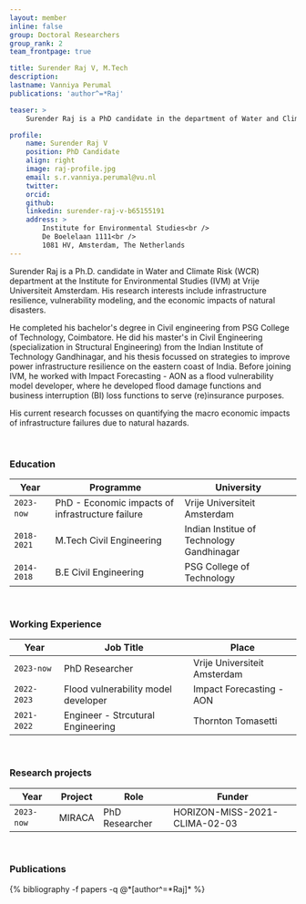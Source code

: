```yaml
---
layout: member
inline: false
group: Doctoral Researchers
group_rank: 2
team_frontpage: true

title: Surender Raj V, M.Tech
description: 
lastname: Vanniya Perumal
publications: 'author^=*Raj'

teaser: >
    Surender Raj is a PhD candidate in the department of Water and Climate Risk (WCR) of the Institute for Environmental Studies (IVM) at Vrije Universiteit Amsterdam.

profile:
    name: Surender Raj V
    position: PhD Candidate
    align: right
    image: raj-profile.jpg
    email: s.r.vanniya.perumal@vu.nl
    twitter: 
    orcid: 
    github: 
    linkedin: surender-raj-v-b65155191
    address: >
        Institute for Environmental Studies<br />
        De Boelelaan 1111<br />
        1081 HV, Amsterdam, The Netherlands
---
```


Surender Raj is a Ph.D. candidate in Water and Climate Risk (WCR) department at the Institute for Environmental Studies (IVM) at Vrije Universiteit Amsterdam. His research interests include infrastructure resilience, vulnerability modeling, and the economic impacts of natural disasters. 

He completed his bachelor's degree in Civil engineering from PSG College of Technology, Coimbatore. He did his master's in Civil Engineering (specialization in Structural Engineering) from the Indian Institute of Technology Gandhinagar, and his thesis focussed on strategies to improve power infrastructure resilience on the eastern coast of India. Before joining IVM, he worked with Impact Forecasting - AON as a flood vulnerability  model developer, where he developed flood damage functions and business interruption (BI) loss functions to serve (re)insurance purposes.

His current research focusses on quantifying the macro economic impacts of infrastructure failures due to natural hazards.

<br>

### Education 

Year  | Programme | University
-------|-------------------| ----------- 
`2023-now`&nbsp; &nbsp;| PhD - Economic impacts of infrastructure failure | Vrije Universiteit Amsterdam 
`2018-2021` | M.Tech Civil Engineering | Indian Institue of Technology Gandhinagar
`2014-2018` | B.E Civil Engineering | PSG College of Technology

<br>

### Working Experience

Year  | Job Title | Place 
-------|-------------------| ----------- 
`2023-now` | PhD Researcher | Vrije Universiteit Amsterdam 
`2022-2023` &nbsp;&nbsp; | Flood vulnerability model developer | Impact Forecasting - AON
`2021-2022` &nbsp;&nbsp; | Engineer - Strcutural Engineering | Thornton Tomasetti

<br>

### Research projects

Year | Project | Role | Funder 
-------|-------------------| ----------- | ---------
`2023-now` &nbsp;&nbsp; | MIRACA | PhD Researcher | HORIZON-MISS-2021-CLIMA-02-03

<br>

### Publications
<div class="publications">
  {% bibliography -f papers -q @*[author^=*Raj]* %}
</div>